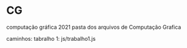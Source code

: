 # CG
computação gráfica 2021
pasta dos arquivos de Computação Grafica

caminhos:
tabralho 1:
js/trabalho1.js
